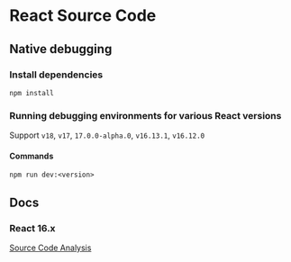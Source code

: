 # React Source Code

## Native debugging

### Install dependencies

```shell
npm install
```

### Running debugging environments for various React versions

Support `v18`, `v17`, `17.0.0-alpha.0`, `v16.13.1`, `v16.12.0`

#### Commands

```shell
npm run dev:<version>
```

## Docs

### React 16.x

[Source Code Analysis]("/react-source-code-debug/docs/sourcecode/React-16.x.md")
